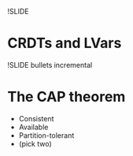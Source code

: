 !SLIDE 
# CRDTs and LVars #

!SLIDE bullets incremental
# The CAP theorem #

* Consistent
* Available
* Partition-tolerant
* (pick two)
